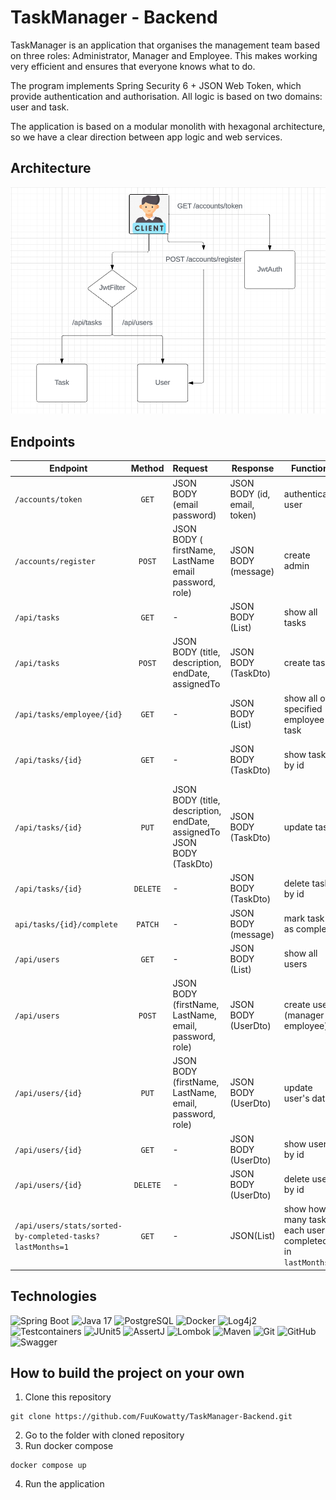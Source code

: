 # TaskManager - Backend
TaskManager is an application that organises the management team based on three roles:
Administrator, Manager and Employee. This makes working very efficient and ensures that everyone knows what to do.

The program implements Spring Security 6 + JSON Web Token, which provide authentication and authorisation.
All logic is based on two domains: user and task.

The application is based on a modular monolith with hexagonal architecture, so we have a clear direction between app logic and web services.


## Architecture
![Architecture](./architecture/architecture-v1.png)


## Endpoints

| Endpoint                                                  |  Method  | Request                                                                                    | Response                          | Function                                                | Authorization                                |
|-----------------------------------------------------------|:--------:|:-------------------------------------------------------------------------------------------|-----------------------------------|---------------------------------------------------------|----------------------------------------------|
| `/accounts/token`                                         |  `GET`   | JSON BODY (email<br/>password)                                                             | JSON BODY (id, email, token)      | authenticate user                                       | *                                            |
| `/accounts/register`                                      |  `POST`  | JSON BODY (<br/>firstName,<br/>LastName<br/>email<br/>password, role)                      | JSON BODY (message)               | create admin                                            | *                                            |
| `/api/tasks`                                              |  `GET`   | -                                                                                          | JSON BODY (List<TaskDto>)         | show all tasks                                          | ADMIN, MANAGER                               |
| `/api/tasks`                                              |  `POST`  | JSON BODY (title, description, endDate, assignedTo                                         | JSON BODY (TaskDto)               | create task                                             | ADMIN, MANAGER                               |
| `/api/tasks/employee/{id}`                                |  `GET`   | -                                                                                          | JSON BODY (List<TaskDto>)         | show all of specified employee task                     | ADMIN, MANAGER, EMPLOYEE(If it is his tasks) |
| `/api/tasks/{id}`                                         |  `GET`   | -                                                                                          | JSON BODY (TaskDto)               | show task by id                                         | ADMIN, MANAGER, EMPLOYEE(If it is his tasks) |
| `/api/tasks/{id}`                                         |  `PUT`   | JSON BODY (title, description, endDate, assignedTo                     JSON BODY (TaskDto) | JSON BODY (TaskDto)               | update task                                             | ADMIN, MANAGER                               |
| `/api/tasks/{id}`                                         | `DELETE` | -                                                                                          | JSON BODY (TaskDto)               | delete  task  by id                                     | ADMIN, MANAGER                               |
| `api/tasks/{id}/complete`                                 | `PATCH`  | -                                                                                          | JSON BODY (message)               | mark task as complete                                   | EMPLOYEE(If it is his tasks)                 |
| `/api/users`                                              |  `GET`   | -                                                                                          | JSON BODY (List<UserDto>)         | show all users                                          | ADMIN                                        |
| `/api/users`                                              |  `POST`  | JSON BODY (firstName, LastName, email, password, role)                                     | JSON BODY (UserDto)               | create user (manager or employee)                       | ADMIN                                        |
| `/api/users/{id}`                                         |  `PUT`   | JSON BODY (firstName, LastName, email, password, role)                                     | JSON BODY (UserDto)               | update user's data                                      | ADMIN                                        |
| `/api/users/{id}`                                         |  `GET`   | -                                                                                          | JSON BODY (UserDto)               | show user by id                                         | ADMIN                                        |
| `/api/users/{id}`                                         | `DELETE` | -                                                                                          | JSON BODY (UserDto)               | delete user by id                                       | ADMIN                                        |
| `/api/users/stats/sorted-by-completed-tasks?lastMonths=1` |  `GET`   | -                                                                                          | JSON(List<EmployeeStatisticsDto>) | show how many tasks each user completed in `lastMonths` | ADMIN, MANAGER                               |


## Technologies

![Spring Boot](https://img.shields.io/badge/Spring_Boot-6DB33F?style=for-the-badge&logo=spring-boot&logoColor=white)
![Java 17](https://img.shields.io/badge/Java_17-007396?style=for-the-badge&logo=java&logoColor=white)
![PostgreSQL](https://img.shields.io/badge/PostgreSQL-47A248?style=for-the-badge&logo=mongodb&logoColor=white)
![Docker](https://img.shields.io/badge/Docker-2496ED?style=for-the-badge&logo=docker&logoColor=white)
![Log4j2](https://img.shields.io/badge/Log4j2-9B7E3E?style=for-the-badge&logo=apache&logoColor=white)
![Testcontainers](https://img.shields.io/badge/Testcontainers-2496ED?style=for-the-badge&logo=docker&logoColor=white)
![JUnit5](https://img.shields.io/badge/JUnit5-25A162?style=for-the-badge&logo=java&logoColor=white)
![AssertJ](https://img.shields.io/badge/AssertJ-26A65B?style=for-the-badge&logoColor=white)
![Lombok](https://img.shields.io/badge/Lombok-007396?style=for-the-badge&logo=java&logoColor=white)
![Maven](https://img.shields.io/badge/Maven-C71A36?style=for-the-badge&logo=apache-maven&logoColor=white)
![Git](https://img.shields.io/badge/Git-F05032?style=for-the-badge&logo=git&logoColor=white)
![GitHub](https://img.shields.io/badge/GitHub-181717?style=for-the-badge&logo=github&logoColor=white)
![Swagger](https://img.shields.io/badge/Swagger-85EA2D?style=for-the-badge&logo=swagger&logoColor=black)


## How to build the project on your own
1. Clone this repository
```shell
git clone https://github.com/FuuKowatty/TaskManager-Backend.git
```
2. Go to the folder with cloned repository
3. Run docker compose
```shell
docker compose up
```
4. Run the application
